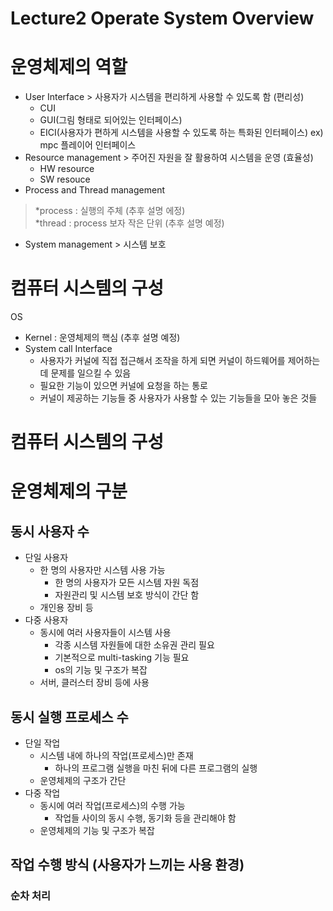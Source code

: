 # Lecture2 Operate System Overview
 
# 운영체제의 역할
- User Interface > 사용자가 시스템을 편리하게 사용할 수 있도록 함 (편리성)
  - CUI
  - GUI(그림 형태로 되어있는 인터페이스)
  - EICI(사용자가 편하게 시스템을 사용할 수 있도록 하는 특화된 인터페이스) ex) mpc 플레이어 인터페이스
- Resource management > 주어진 자원을 잘 활용하여 시스템을 운영 (효율성)
  - HW resource
  - SW resouce 
- Process and Thread management
 > *process : 실행의 주체 (추후 설명 에정) <br>
 > *thread : process 보자 작은 단위 (추후 설명 예정)
- System management > 시스템 보호

# 컴퓨터 시스템의 구성
OS
- Kernel : 운영체제의 핵심 (추후 설명 예정)
- System call Interface <br>
  - 사용자가 커널에 직접 접근해서 조작을 하게 되면 커널이 하드웨어를 제어하는데 문제를 일으킬 수 있음
  - 필요한 기능이 있으면 커널에 요청을 하는 통로
  - 커널이 제공하는 기능들 중 사용자가 사용할 수 있는 기능들을 모아 놓은 것들

# 컴퓨터 시스템의 구성

# 운영체제의 구분
## 동시 사용자 수
  - 단일 사용자
    - 한 명의 사용자만 시스템 사용 가능
      - 한 명의 사용자가 모든 시스템 자원 독점
      - 자원관리 및 시스템 보호 방식이 간단 함 
    - 개인용 장비 등 
  - 다중 사용자
    - 동시에 여러 사용자들이 시스템 사용 
      - 각종 시스템 자원들에 대한 소유권 관리 필요
      - 기본적으로 multi-tasking 기능 필요
      -  os의 기능 및 구조가 복잡
    - 서버, 클러스터 장비 등에 사용
## 동시 실행 프로세스 수
  - 단일 작업
    - 시스템 내에 하나의 작업(프로세스)만 존재
      - 하나의 프로그램 실행을 마친 뒤에 다른 프로그램의 실행 
    - 운영체제의 구조가 간단
  - 다중 작업
    - 동시에 여러 작업(프로세스)의 수행 가능
      - 작업들 사이의 동시 수행, 동기화 등을 관리해야 함 
    - 운영체제의 기능 및 구조가 복잡

## 작업 수행 방식 (사용자가 느끼는 사용 환경)
### 순차 처리
 
